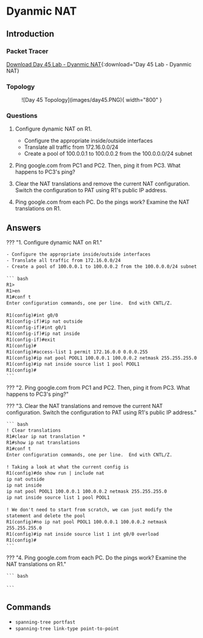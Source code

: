 # Dyanmic NAT

## Introduction

### Packet Tracer

[Download Day 45 Lab - Dyanmic NAT](/docs/JITL/Day%2045%20Lab%20-%20Dynamic%20NAT.pkt){:download="Day 45 Lab - Dyanmic NAT}

### Topology

<figure markdown>
  ![Day 45 Topology](images/day45.PNG){ width="800" }
  <figcaption></figcaption>
</figure>

### Questions

1. Configure dynamic NAT on R1.
    - Configure the appropriate inside/outside interfaces
    - Translate all traffic from 172.16.0.0/24
    - Create a pool of 100.0.0.1 to 100.0.0.2 from the 100.0.0.0/24 subnet

2. Ping google.com from PC1 and PC2.  Then, ping it from PC3. What happens to PC3's ping?

3. Clear the NAT translations and remove the current NAT configuration. Switch the configuration to PAT using R1's public IP address.

4. Ping google.com from each PC.  Do the pings work? Examine the NAT translations on R1.

## Answers


??? "1. Configure dynamic NAT on R1."

    - Configure the appropriate inside/outside interfaces
    - Translate all traffic from 172.16.0.0/24
    - Create a pool of 100.0.0.1 to 100.0.0.2 from the 100.0.0.0/24 subnet

    ``` bash
    R1>
    R1>en
    R1#conf t
    Enter configuration commands, one per line.  End with CNTL/Z.

    R1(config)#int g0/0
    R1(config-if)#ip nat outside
    R1(config-if)#int g0/1
    R1(config-if)#ip nat inside
    R1(config-if)#exit
    R1(config)#
    R1(config)#access-list 1 permit 172.16.0.0 0.0.0.255
    R1(config)#ip nat pool POOL1 100.0.0.1 100.0.0.2 netmask 255.255.255.0
    R1(config)#ip nat inside source list 1 pool POOL1
    R1(config)#
    ```

??? "2. Ping google.com from PC1 and PC2.  Then, ping it from PC3. What happens to PC3's ping?"


??? "3. Clear the NAT translations and remove the current NAT configuration. Switch the configuration to PAT using R1's public IP address."

    ``` bash
    ! Clear translations
    R1#clear ip nat translation *
    R1#show ip nat translations 
    R1#conf t
    Enter configuration commands, one per line.  End with CNTL/Z.

    ! Taking a look at what the current config is
    R1(config)#do show run | include nat
    ip nat outside
    ip nat inside
    ip nat pool POOL1 100.0.0.1 100.0.0.2 netmask 255.255.255.0
    ip nat inside source list 1 pool POOL1

    ! We don't need to start from scratch, we can just modify the statement and delete the pool
    R1(config)#no ip nat pool POOL1 100.0.0.1 100.0.0.2 netmask 255.255.255.0
    R1(config)#ip nat inside source list 1 int g0/0 overload
    R1(config)#
    ```

??? "4. Ping google.com from each PC.  Do the pings work? Examine the NAT translations on R1."

    ``` bash
    
    ```

## Commands

* `spanning-tree portfast `
* `spanning-tree link-type point-to-point `

  